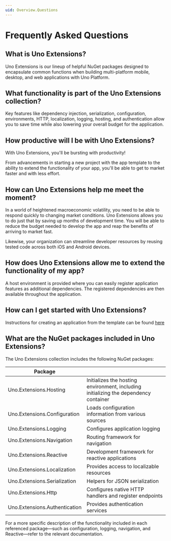 ```yaml
---
uid: Overview.Questions
---
```

# Frequently Asked Questions

## What is Uno Extensions?
Uno Extensions is our lineup of helpful NuGet packages designed to encapsulate common functions when building multi-platform mobile, desktop, and web applications with Uno Platform.

## What functionality is part of the Uno Extensions collection?
Key features like dependency injection, serialization, configuration, environments, HTTP, localization, logging, hosting, and authentication allow you to save time while also lowering your overall budget for the application. 

## How productive will I be with Uno Extensions?
With Uno Extensions, you'll be bursting with productivity! 

From advancements in starting a new project with the app template to the ability to extend the functionality of your app, you'll be able to get to market faster and with less effort.

## How can Uno Extensions help me meet the moment?
In a world of heightened macroeconomic volatility, you need to be able to respond quickly to changing market conditions. Uno Extensions allows you to do just that by saving up months of development time. You will be able to reduce the budget needed to develop the app and reap the benefits of arriving to market fast.

Likewise, your organization can streamline developer resources by reusing tested code across both iOS and Android devices.

## How does Uno Extensions allow me to extend the functionality of my app?
A host environment is provided where you can easily register application features as additional dependencies. The registered dependencies are then available throughout the application.

## How can I get started with Uno Extensions?
Instructions for creating an application from the template can be found [here](xref:Overview.Extensions)

## What are the NuGet packages included in Uno Extensions?
The Uno Extensions collection includes the following NuGet packages:

| Package                      |                                                                                      |
|------------------------------|--------------------------------------------------------------------------------------|
| Uno.Extensions.Hosting       | Initializes the hosting environment, including initializing the dependency container |
| Uno.Extensions.Configuration | Loads configuration information from various sources                                 |
| Uno.Extensions.Logging       | Configures application logging                                                       |
| Uno.Extensions.Navigation    | Routing framework for navigation                                                     |
| Uno.Extensions.Reactive      | Development framework for reactive applications                                      |
| Uno.Extensions.Localization  | Provides access to localizable resources                                             |
| Uno.Extensions.Serialization | Helpers for JSON serialization                                                       |
| Uno.Extensions.Http          | Configures native HTTP handlers and register endpoints                               |
| Uno.Extensions.Authentication | Provides authentication services                                                     |

For a more specific description of the functionality included in each referenced package—such as configuration, logging, navigation, and Reactive—refer to the relevant documentation.